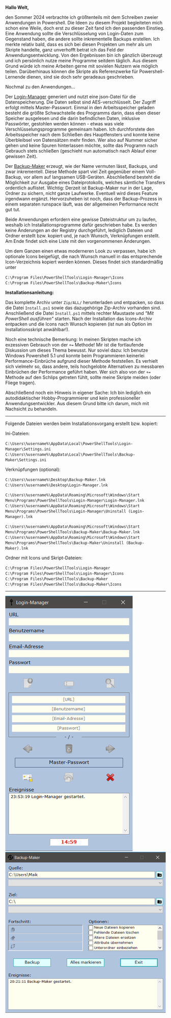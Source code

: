 **Hallo Welt,**

den Sommer 2024 verbrachte ich größtenteils mit dem Schreiben zweier Anwendungen in Powershell. Die Ideen zu diesem Projekt begleiteten mich schon eine Weile, doch erst zu dieser Zeit fand ich den passenden Einstieg. Eine Anwendung sollte die Verschlüsselung von Login-Daten zum Gegenstand haben, die andere sollte inkrementelle Backups erstellen. Ich merkte relativ bald, dass es sich bei diesen Projekten um mehr als um Skripte handelte, ganz unverhofft betrat ich das Feld der Anwendungsentwicklung. Von den Ergebnissen bin ich gänzlich überzeugt und ich persönlich nutze meine Programme seitdem täglich. Aus diesem Grund würde ich meine Arbeiten gerne mit sovielen Nutzern wie möglich teilen. Darüberhinaus können die Skripte als Referenzwerke für Powershell-Lernende dienen, sind sie doch sehr geradeaus geschrieben.

Nochmal zu den Anwendungen...

Der [Login-Manager](https://github.com/Jonik-Iardithas/Login-Manager/) generiert und nutzt eine json-Datei für die Datenspeicherung. Die Daten selbst sind AES-verschlüsselt. Der Zugriff erfolgt mittels Master-Passwort. Einmal in den Arbeitsspeicher geladen besteht die größte Schwachstelle des Programms darin, dass eben dieser Speicher ausgelesen und die darin befindlichen Daten, inklusive Passwörter, gestohlen werden können - etwas was viele Verschlüsselungsprogramme gemeinsam haben. Ich durchforstete den Arbeitsspeicher nach dem Schließen des Hauptfensters und konnte keine Überbleibsel von Datensätzen mehr finden. Wer also auf Nummer sicher gehen und keine Spuren hinterlassen möchte, sollte das Programm nach Gebrauch stets schließen (geschieht nun automatisch nach Ablauf einer gewissen Zeit).

Der [Backup-Maker](https://github.com/Jonik-Iardithas/Backup-Maker/) erzeugt, wie der Name vermuten lässt, Backups, und zwar inkrementell. Diese Methode spart viel Zeit gegenüber einem Voll-Backup, vor allem auf langsamen USB-Geräten. Abschließend besteht die Möglichkeit zur Ausgabe eines Dateiprotokolls, welches sämtliche Transfers ordentlich auflistet. Wichtig: Derzeit ist Backup-Maker nur in der Lage, Ordner zu sichern, nicht ganze Laufwerke. Eventuell wird dieses Feature irgendwann ergänzt. Hervorzuheben ist noch, dass der Backup-Prozess in einem separaten runspace läuft, was der allgemeinen Performance recht gut tut.

Beide Anwendungen erfordern eine gewisse Dateistruktur um zu laufen, weshalb ich Installationsprogramme dafür geschrieben habe. Es werden keine Änderungen an der Registry durchgeführt, lediglich Dateien und Ordner erstellt bzw. kopiert und, je nach Wunsch, Verknüpfungen erstellt. Am Ende findet sich eine Liste mit den vorgenommenen Änderungen.

Um dem Ganzen einen etwas moderneren Look zu verpassen, habe ich optionale Icons beigefügt, die nach Wunsch manuell in das entsprechende Icon-Verzeichnis kopiert werden können. Dieses findet sich standardmäßig unter

`C:\Program Files\PowerShellTools\Login-Manager\Icons`\
`C:\Program Files\PowerShellTools\Backup-Maker\Icons`

**Installationsanleitung:**

Das komplette Archiv unter `Zip/ALL/` herunterladen und entpacken, so dass die Datei `Install.ps1` sowie das dazugehörige Zip-Archiv vorhanden sind. Anschließend die Datei `Install.ps1` mittels rechter Maustaste und *"Mit PowerShell ausführen"* starten. Nach der Installation das Icons-Archiv entpacken und die Icons nach Wunsch kopieren (ist nun als Option im Installationsskript anwählbar!).

Noch eine technische Bemerkung: In meinen Skripten mache ich exzessiven Gebrauch von der `+=` Methode! Mir ist die fortlaufende Diskussion um dieses Thema bewusst. Nur soviel dazu: Ich benutze Windows Powershell 5.1 und konnte beim Programmieren keinerlei Performance-Einbrüche aufgrund dieser Methode feststellen. Es verhielt sich vielmehr so, dass andere, teils hochgelobte Alternativen zu messbaren Einbrüchen der Performance geführt haben. Wer sich also von der `+=` Methode auf den Schlips getreten fühlt, sollte meine Skripte meiden (oder Fliege tragen).

Abschließend noch ein Hinweis in eigener Sache: Ich bin lediglich ein autodidaktischer Hobby-Programmierer und kein professioneller Anwendungsentwickler. Aus diesem Grund bitte ich darum, mich mit Nachsicht zu behandeln.

---

Folgende Dateien werden beim Installationsvorgang erstellt bzw. kopiert:

Ini-Dateien:

`C:\Users\%username%\AppData\Local\PowerShellTools\Login-Manager\Settings.ini`\
`C:\Users\%username%\AppData\Local\PowerShellTools\Backup-Maker\Settings.ini`

Verknüpfungen (optional):

`C:\Users\%username%\Desktop\Backup-Maker.lnk`\
`C:\Users\%username%\Desktop\Login-Manager.lnk`

`C:\Users\%username%\AppData\Roaming\Microsoft\Windows\Start Menu\Programs\PowerShellTools\Login-Manager\Login-Manager.lnk`\
`C:\Users\%username%\AppData\Roaming\Microsoft\Windows\Start Menu\Programs\PowerShellTools\Login-Manager\Uninstall (Login-Manager).lnk`

`C:\Users\%username%\AppData\Roaming\Microsoft\Windows\Start Menu\Programs\PowerShellTools\Backup-Maker\Backup-Maker.lnk`\
`C:\Users\%username%\AppData\Roaming\Microsoft\Windows\Start Menu\Programs\PowerShellTools\Backup-Maker\Uninstall (Backup-Maker).lnk`

Ordner mit Icons und Skript-Dateien:

`C:\Program Files\PowerShellTools\Login-Manager`\
`C:\Program Files\PowerShellTools\Login-Manager\Icons`\
`C:\Program Files\PowerShellTools\Backup-Maker`\
`C:\Program Files\PowerShellTools\Backup-Maker\Icons`

---

![Login-Manager_Screenshot](https://github.com/Jonik-Iardithas/Login-Manager/blob/main/Img/Login-Manager.png)
<br>
![Backup-Maker_Screenshot](https://github.com/Jonik-Iardithas/Backup-Maker/blob/main/Img/Backup-Maker.png)
